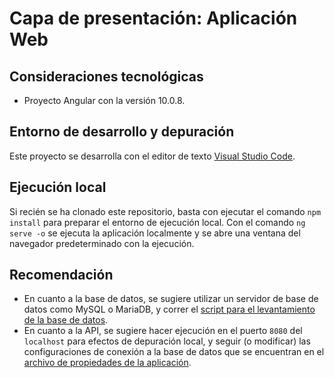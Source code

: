 # Capa de presentación: Aplicación Web

## Consideraciones tecnológicas

- Proyecto Angular con la versión 10.0.8.

## Entorno de desarrollo y depuración

Este proyecto se desarrolla con el editor de texto [Visual Studio Code](https://code.visualstudio.com/).

## Ejecución local

Si recién se ha clonado este repositorio, basta con ejecutar el comando `npm install` para preparar el entorno de ejecución local. Con el comando `ng serve -o` se ejecuta la aplicación localmente y se abre una ventana del navegador predeterminado con la ejecución.

## Recomendación

- En cuanto a la base de datos, se sugiere utilizar un servidor de base de datos como MySQL o MariaDB, y correr el [script para el levantamiento de la base de datos](https://github.com/karianov/car-center/blob/main/bd/Script%20para%20la%20creaci%C3%B3n%20de%20objetos%20de%20BD.sql).
- En cuanto a la API, se sugiere hacer ejecución en el puerto `8080` del `localhost` para efectos de depuración local, y seguir (o modificar) las configuraciones de conexión a la base de datos que se encuentran en el [archivo de propiedades de la aplicación](https://github.com/karianov/car-center/blob/main/car-center-api/src/main/resources/application.properties).